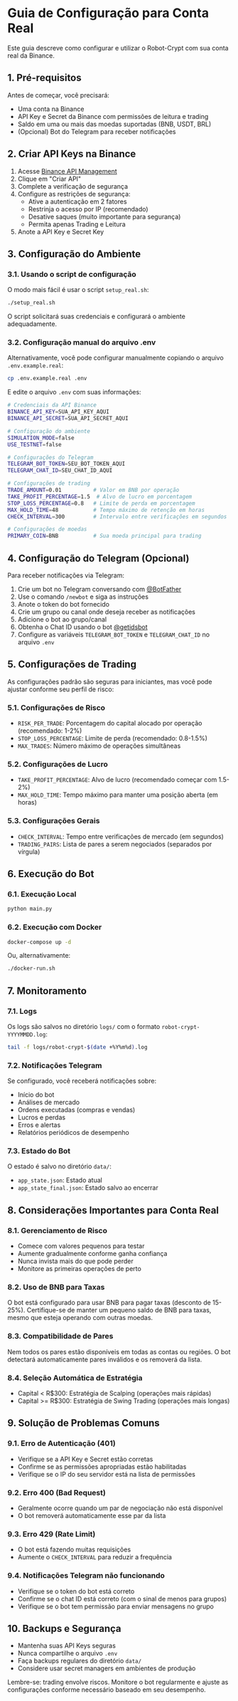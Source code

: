 # Guia de Configuração para Conta Real

Este guia descreve como configurar e utilizar o Robot-Crypt com sua conta real da Binance.

## 1. Pré-requisitos

Antes de começar, você precisará:

- Uma conta na Binance
- API Key e Secret da Binance com permissões de leitura e trading
- Saldo em uma ou mais das moedas suportadas (BNB, USDT, BRL)
- (Opcional) Bot do Telegram para receber notificações

## 2. Criar API Keys na Binance

1. Acesse [Binance API Management](https://www.binance.com/pt-BR/my/settings/api-management)
2. Clique em "Criar API"
3. Complete a verificação de segurança
4. Configure as restrições de segurança:
   - Ative a autenticação em 2 fatores
   - Restrinja o acesso por IP (recomendado)
   - Desative saques (muito importante para segurança)
   - Permita apenas Trading e Leitura
5. Anote a API Key e Secret Key

## 3. Configuração do Ambiente

### 3.1. Usando o script de configuração

O modo mais fácil é usar o script `setup_real.sh`:

```bash
./setup_real.sh
```

O script solicitará suas credenciais e configurará o ambiente adequadamente.

### 3.2. Configuração manual do arquivo .env

Alternativamente, você pode configurar manualmente copiando o arquivo `.env.example.real`:

```bash
cp .env.example.real .env
```

E edite o arquivo `.env` com suas informações:

```bash
# Credenciais da API Binance
BINANCE_API_KEY=SUA_API_KEY_AQUI
BINANCE_API_SECRET=SUA_API_SECRET_AQUI

# Configuração do ambiente
SIMULATION_MODE=false
USE_TESTNET=false

# Configurações do Telegram
TELEGRAM_BOT_TOKEN=SEU_BOT_TOKEN_AQUI
TELEGRAM_CHAT_ID=SEU_CHAT_ID_AQUI

# Configurações de trading
TRADE_AMOUNT=0.01          # Valor em BNB por operação
TAKE_PROFIT_PERCENTAGE=1.5  # Alvo de lucro em porcentagem
STOP_LOSS_PERCENTAGE=0.8   # Limite de perda em porcentagem
MAX_HOLD_TIME=48           # Tempo máximo de retenção em horas
CHECK_INTERVAL=300         # Intervalo entre verificações em segundos

# Configurações de moedas
PRIMARY_COIN=BNB           # Sua moeda principal para trading
```

## 4. Configuração do Telegram (Opcional)

Para receber notificações via Telegram:

1. Crie um bot no Telegram conversando com [@BotFather](https://t.me/botfather)
2. Use o comando `/newbot` e siga as instruções
3. Anote o token do bot fornecido
4. Crie um grupo ou canal onde deseja receber as notificações
5. Adicione o bot ao grupo/canal
6. Obtenha o Chat ID usando o bot [@getidsbot](https://t.me/getidsbot)
7. Configure as variáveis `TELEGRAM_BOT_TOKEN` e `TELEGRAM_CHAT_ID` no arquivo `.env`

## 5. Configurações de Trading

As configurações padrão são seguras para iniciantes, mas você pode ajustar conforme seu perfil de risco:

### 5.1. Configurações de Risco

- `RISK_PER_TRADE`: Porcentagem do capital alocado por operação (recomendado: 1-2%)
- `STOP_LOSS_PERCENTAGE`: Limite de perda (recomendado: 0.8-1.5%)
- `MAX_TRADES`: Número máximo de operações simultâneas

### 5.2. Configurações de Lucro

- `TAKE_PROFIT_PERCENTAGE`: Alvo de lucro (recomendado começar com 1.5-2%)
- `MAX_HOLD_TIME`: Tempo máximo para manter uma posição aberta (em horas)

### 5.3. Configurações Gerais

- `CHECK_INTERVAL`: Tempo entre verificações de mercado (em segundos)
- `TRADING_PAIRS`: Lista de pares a serem negociados (separados por vírgula)

## 6. Execução do Bot

### 6.1. Execução Local

```bash
python main.py
```

### 6.2. Execução com Docker

```bash
docker-compose up -d
```

Ou, alternativamente:

```bash
./docker-run.sh
```

## 7. Monitoramento

### 7.1. Logs

Os logs são salvos no diretório `logs/` com o formato `robot-crypt-YYYYMMDD.log`:

```bash
tail -f logs/robot-crypt-$(date +%Y%m%d).log
```

### 7.2. Notificações Telegram

Se configurado, você receberá notificações sobre:
- Início do bot
- Análises de mercado
- Ordens executadas (compras e vendas)
- Lucros e perdas
- Erros e alertas
- Relatórios periódicos de desempenho

### 7.3. Estado do Bot

O estado é salvo no diretório `data/`:
- `app_state.json`: Estado atual
- `app_state_final.json`: Estado salvo ao encerrar

## 8. Considerações Importantes para Conta Real

### 8.1. Gerenciamento de Risco

- Comece com valores pequenos para testar
- Aumente gradualmente conforme ganha confiança
- Nunca invista mais do que pode perder
- Monitore as primeiras operações de perto

### 8.2. Uso de BNB para Taxas

O bot está configurado para usar BNB para pagar taxas (desconto de 15-25%). Certifique-se de manter um pequeno saldo de BNB para taxas, mesmo que esteja operando com outras moedas.

### 8.3. Compatibilidade de Pares

Nem todos os pares estão disponíveis em todas as contas ou regiões. O bot detectará automaticamente pares inválidos e os removerá da lista.

### 8.4. Seleção Automática de Estratégia

- Capital < R$300: Estratégia de Scalping (operações mais rápidas)
- Capital >= R$300: Estratégia de Swing Trading (operações mais longas)

## 9. Solução de Problemas Comuns

### 9.1. Erro de Autenticação (401)

- Verifique se a API Key e Secret estão corretas
- Confirme se as permissões apropriadas estão habilitadas
- Verifique se o IP do seu servidor está na lista de permissões

### 9.2. Erro 400 (Bad Request)

- Geralmente ocorre quando um par de negociação não está disponível
- O bot removerá automaticamente esse par da lista

### 9.3. Erro 429 (Rate Limit)

- O bot está fazendo muitas requisições
- Aumente o `CHECK_INTERVAL` para reduzir a frequência

### 9.4. Notificações Telegram não funcionando

- Verifique se o token do bot está correto
- Confirme se o chat ID está correto (com o sinal de menos para grupos)
- Verifique se o bot tem permissão para enviar mensagens no grupo

## 10. Backups e Segurança

- Mantenha suas API Keys seguras
- Nunca compartilhe o arquivo `.env`
- Faça backups regulares do diretório `data/`
- Considere usar secret managers em ambientes de produção

Lembre-se: trading envolve riscos. Monitore o bot regularmente e ajuste as configurações conforme necessário baseado em seu desempenho.

